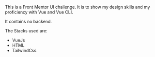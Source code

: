 This is a Front Mentor UI challenge. It is to show my design skills and my proficiency with Vue and Vue CLI.

It contains no backend.

The Stacks used are:

- VueJs
- HTML
- TailwindCss
